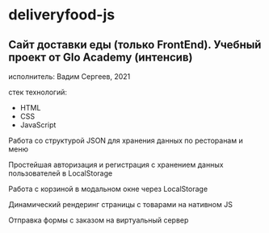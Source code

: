 # deliveryfood-js

## Сайт доставки еды (только FrontEnd). Учебный проект от Glo Academy (интенсив) ##

исполнитель: Вадим Сергеев, 2021

стек технологий:

- HTML
- CSS
- JavaScript

Работа со структурой JSON для хранения данных по ресторанам и меню

Простейшая авторизация и регистрация с хранением данных пользователей в LocalStorage

Работа с корзиной в модальном окне через LocalStorage

Динамический рендеринг страницы с товарами на нативном JS

Отправка формы с заказом на виртуальный сервер
